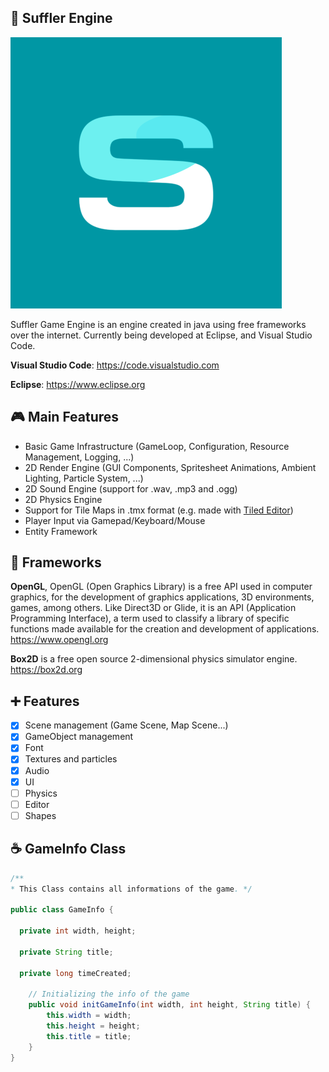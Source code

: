 ## 💬 Suffler Engine

![sufflerengine](sufflerlogo.png)

Suffler Game Engine is an engine created in java using free frameworks over the internet.
Currently being developed at Eclipse, and Visual Studio Code.

**Visual Studio Code**: https://code.visualstudio.com
                  
**Eclipse**: https://www.eclipse.org

## :video_game: Main Features

* Basic Game Infrastructure (GameLoop, Configuration, Resource Management, Logging, ...)
* 2D Render Engine (GUI Components, Spritesheet Animations, Ambient Lighting, Particle System, ...)
* 2D Sound Engine (support for .wav, .mp3 and .ogg)
* 2D Physics Engine
* Support for Tile Maps in .tmx format (e.g. made with [Tiled Editor](http://www.mapeditor.org/))
* Player Input via Gamepad/Keyboard/Mouse
* Entity Framework



## :elephant: Frameworks
**OpenGL**, OpenGL (Open Graphics Library) is a free API used in computer graphics, for the development of graphics applications, 3D environments, games, among others. Like Direct3D or Glide, it is an API (Application Programming Interface), a term used to classify a library of specific functions made available for the creation and development of applications.
https://www.opengl.org

**Box2D** is a free open source 2-dimensional physics simulator engine.
https://box2d.org

## ➕ Features 
- [x] Scene management (Game Scene, Map Scene...)
- [x] GameObject management 
- [x] Font 
- [x] Textures and particles
- [x] Audio
- [x] UI
- [ ] Physics
- [ ] Editor
- [ ] Shapes

## :coffee: GameInfo Class
```java
/** 
* This Class contains all informations of the game. */

public class GameInfo {
  
  private int width, height;
  
  private String title;
  
  private long timeCreated;
  
    // Initializing the info of the game
    public void initGameInfo(int width, int height, String title) {
        this.width = width;
        this.height = height;
        this.title = title;
    }
}
```
